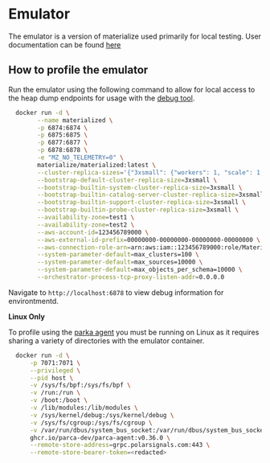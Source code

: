 # Emulator

The emulator is a version of materialize used primarily for local testing. User documentation can be found [here](https://materialize.com/docs/get-started/install-materialize-emulator/)

## How to profile the emulator

Run the emulator using the following command to allow for local access to the heap dump endpoints for usage with the [debug tool](https://materialize.com/docs/self-managed/v25.1/integrations/mz-debug/).

```bash
  docker run -d \
        --name materialized \
        -p 6874:6874 \
        -p 6875:6875 \
        -p 6877:6877 \
        -p 6878:6878 \
        -e "MZ_NO_TELEMETRY=0" \
        materialize/materialized:latest \
        --cluster-replica-sizes='{"3xsmall": {"workers": 1, "scale": 1, "credits_per_hour": "1", "memory_limit": "12G"}, "2xsmall": {"workers": 1, "scale": 1, "credits_per_hour": "1", "memory_limit": "12G"}, "25cc": {"workers": 1, "scale": 1, "credits_per_hour": "1", "memory_limit": "24G"}, "50cc": {"workers": 1, "scale": 1, "credits_per_hour": "1", "memory_limit": "48G"}}' \
        --bootstrap-default-cluster-replica-size=3xsmall \
        --bootstrap-builtin-system-cluster-replica-size=3xsmall \
        --bootstrap-builtin-catalog-server-cluster-replica-size=3xsmall \
        --bootstrap-builtin-support-cluster-replica-size=3xsmall \
        --bootstrap-builtin-probe-cluster-replica-size=3xsmall \
        --availability-zone=test1 \
        --availability-zone=test2 \
        --aws-account-id=123456789000 \
        --aws-external-id-prefix=00000000-00000000-00000000-00000000 \
        --aws-connection-role-arn=arn:aws:iam::123456789000:role/MaterializeConnection \
        --system-parameter-default=max_clusters=100 \
        --system-parameter-default=max_sources=10000 \
        --system-parameter-default=max_objects_per_schema=10000 \
        --orchestrator-process-tcp-proxy-listen-addr=0.0.0.0
```

Navigate to `http://localhost:6878` to view debug information for environtmentd.

**Linux Only**

To profile using the [parka agent](https://github.com/parca-dev/parca-agent) you must be running on Linux as it requires sharing a variety of directories with the emulator container.

```bash
  docker run -d \
      -p 7071:7071 \
      --privileged \
      --pid host \
      -v /sys/fs/bpf:/sys/fs/bpf \
      -v /run:/run \
      -v /boot:/boot \
      -v /lib/modules:/lib/modules \
      -v /sys/kernel/debug:/sys/kernel/debug \
      -v /sys/fs/cgroup:/sys/fs/cgroup \
      -v /var/run/dbus/system_bus_socket:/var/run/dbus/system_bus_socket \
      ghcr.io/parca-dev/parca-agent:v0.36.0 \
      --remote-store-address=grpc.polarsignals.com:443 \
      --remote-store-bearer-token=<redacted>
```
